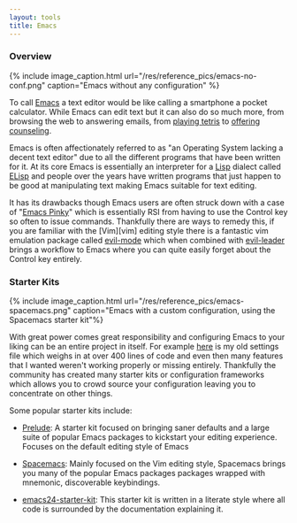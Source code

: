 ```yaml
---
layout: tools
title: Emacs
---
```


### Overview

{% include image_caption.html 
           url="/res/reference_pics/emacs-no-conf.png" 
           caption="Emacs without any configuration" %}

To call [Emacs][emacs] a text editor would be like calling a smartphone a pocket
calculator. While Emacs can edit text but it can also do so much more, from
browsing the web to answering emails, from [playing tetris][Mxtetris] to
[offering counseling][Mxdoctor].

Emacs is often affectionately referred to as "an Operating System lacking a
decent text editor" due to all the different programs that have been written for
it. At its core Emacs is essentially an interpreter for a [Lisp][lisp] dialect
called [ELisp][elisp] and people over the years have written programs that just
happen to be good at manipulating text making Emacs suitable for text editing.

It has its drawbacks though Emacs users are often struck down with a case of
"[Emacs Pinky][emacs-pinky]" which is essentially RSI from having to use the
Control key so often to issue commands. Thankfully there are ways to remedy
this, if you are familiar with the [Vim][vim] editing style there is a fantastic
vim emulation package called [evil-mode][evil] which when combined with
[evil-leader][evil-leader] brings a workflow to Emacs where you can quite easily
forget about the Control key entirely.

### Starter Kits

{% include image_caption.html 
    url="/res/reference_pics/emacs-spacemacs.png"
    caption="Emacs with a custom configuration, using the Spacemacs starter kit"%}

With great power comes great responsibility and configuring Emacs to your liking
can be an entire project in itself. For example [here][init-el] is my old
settings file which weighs in at over 400 lines of code and even then many
features that I wanted weren't working properly or missing entirely. Thankfully
the community has created many starter kits or configuration frameworks which
allows you to crowd source your configuration leaving you to concentrate on
other things.

Some popular starter kits include:

- [Prelude][prelude]: A starter kit focused on bringing saner defaults and a
  large suite of popular Emacs packages to kickstart your editing experience.
  Focuses on the default editing style of Emacs
  
- [Spacemacs][spacemacs]: Mainly focused on the Vim editing style, Spacemacs
  brings you many of the popular Emacs packages packages wrapped with mnemonic,
  discoverable keybindings.
  
- [emacs24-starter-kit][starter-kit]: This starter kit is written in a literate
  style where all code is surrounded by the documentation explaining it. 
  

[elisp]: https://en.wikipedia.org/wiki/Emacs_Lisp
[emacs]: https://www.gnu.org/s/emacs/
[emacs-pinky]: ergoemacs.org/emacs/emacs_pinky.html
[evil]: http://www.emacswiki.org/emacs/Evil
[evil-leader]: https://github.com/cofi/evil-leader
[init-el]: https://github.com/alcarney/emacs.d/blob/master/init.el
[lisp]: https://en.wikipedia.org/wiki/Lisp_(programming_language)
[Mxdoctor]: https://vimeo.com/90228904
[Mxtetris]: https://www.youtube.com/watch?v=5A8knEALaIY
[prelude]: https://github.com/bbatsov/prelude
[spacemacs]: https://github.com/syl20bnr/spacemacs

[starter-kit]: http://eschulte.github.com/emacs24-starter-kit/

